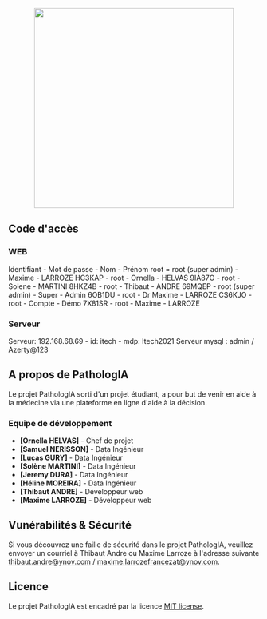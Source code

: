 <p align="center"><a href="https://pathologia.ydays-lyon.fr" target="_blank"><img src="https://gitlab.com/ynov-pathologia/web/-/raw/main/public/img/logo/logo.png" width="400"></a></p>

## Code d'accès
### WEB
Identifiant - Mot de passe - Nom - Prénom
root = root (super admin) - Maxime - LARROZE
HC3KAP - root - Ornella    - HELVAS
9IA87O - root - Solene - MARTINI
8HKZ4B - root - Thibaut - ANDRE
69MQEP - root (super admin) - Super - Admin
6OB1DU - root - Dr Maxime - LARROZE
CS6KJO - root - Compte - Démo
7X81SR - root - Maxime - LARROZE

### Serveur
Serveur: 192.168.68.69 - id: itech - mdp: Itech2021
Serveur mysql : admin / Azerty@123


## A propos de PathologIA

Le projet PathologIA sorti d'un projet étudiant, a pour but de venir en aide à la médecine via une plateforme en ligne d'aide à la décision.

### Equipe de développement

- **[Ornella HELVAS]** - Chef de projet
- **[Samuel NERISSON]** - Data Ingénieur
- **[Lucas GURY]** - Data Ingénieur
- **[Solène MARTINI]** - Data Ingénieur
- **[Jeremy DURA]** - Data Ingénieur
- **[Héline MOREIRA]** - Data Ingénieur
- **[Thibaut ANDRE]** - Développeur web
- **[Maxime LARROZE]** - Développeur web

## Vunérabilités & Sécurité

Si vous découvrez une faille de sécurité dans le projet PathologIA, veuillez envoyer un courriel à Thibaut Andre ou Maxime Larroze à l'adresse suivante [thibaut.andre@ynov.com](mailto:thibaut.andre@ynov.com) / [maxime.larrozefrancezat@ynov.com](mailto:maxime.larrozefrancezat@ynov.com).

## Licence

Le projet PathologIA est encadré par la licence [MIT license](https://opensource.org/licenses/MIT).
